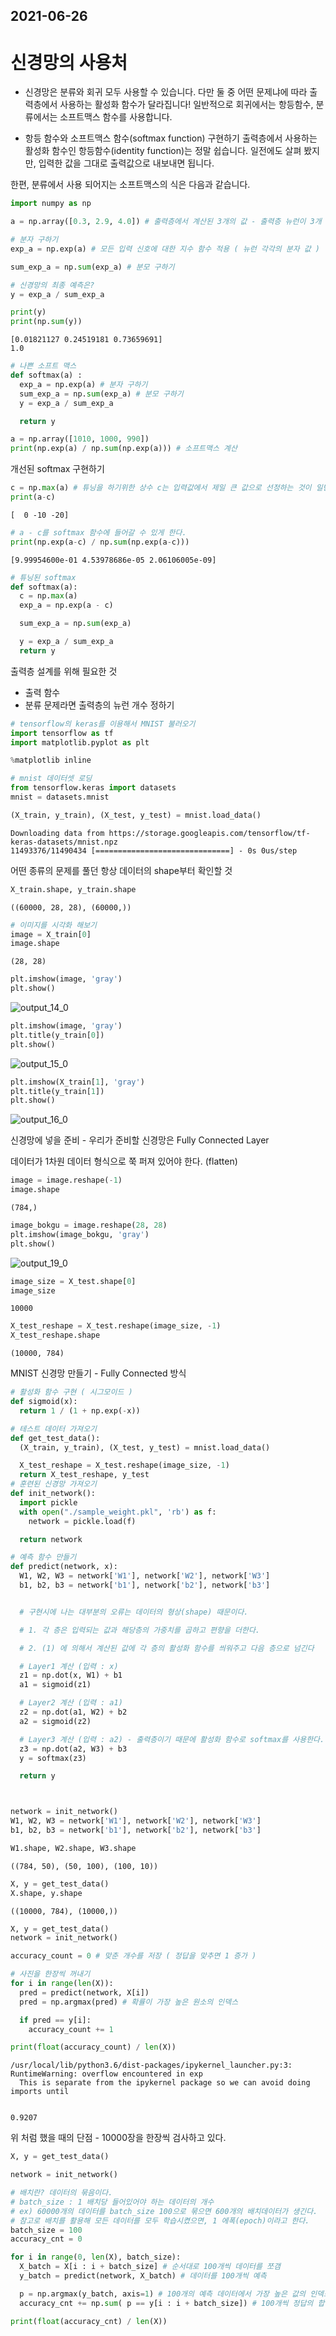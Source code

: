## 2021-06-26
# 신경망의 사용처
* 신경망은 분류와 회귀 모두 사용할 수 있습니다. 다만 둘 중 어떤 문제냐에 따라 출력층에서 사용하는 활성화 함수가 달라집니다! 일반적으로 회귀에서는 항등함수, 분류에서는 소프트맥스 함수를 사용합니다.

* 항등 함수와 소프트맥스 함수(softmax function) 구현하기
출력층에서 사용하는 활성화 함수인 항등함수(identity function)는 정말 쉽습니다. 일전에도 살펴 봤지만, 입력한 값을 그대로 출력값으로 내보내면 됩니다.

한편, 분류에서 사용 되어지는 소프트맥스의 식은 다음과 같습니다.


```python
import numpy as np

a = np.array([0.3, 2.9, 4.0]) # 출력층에서 계산된 3개의 값 - 출력층 뉴런이 3개

# 분자 구하기
exp_a = np.exp(a) # 모든 입력 신호에 대한 지수 함수 적용 ( 뉴런 각각의 분자 값 )

sum_exp_a = np.sum(exp_a) # 분모 구하기

# 신경망의 최종 예측은?
y = exp_a / sum_exp_a

print(y)
print(np.sum(y))
```

    [0.01821127 0.24519181 0.73659691]
    1.0
    


```python
# 나쁜 소프트 맥스
def softmax(a) :
  exp_a = np.exp(a) # 분자 구하기
  sum_exp_a = np.sum(exp_a) # 분모 구하기
  y = exp_a / sum_exp_a

  return y
```


```python
a = np.array([1010, 1000, 990])
print(np.exp(a) / np.sum(np.exp(a))) # 소프트맥스 계산
```

개선된 softmax 구현하기


```python
c = np.max(a) # 튜닝을 하기위한 상수 c는 입력값에서 제일 큰 값으로 선정하는 것이 일반적
print(a-c)
```

    [  0 -10 -20]
    


```python
# a - c를 softmax 함수에 들어갈 수 있게 한다.
print(np.exp(a-c) / np.sum(np.exp(a-c)))
```

    [9.99954600e-01 4.53978686e-05 2.06106005e-09]
    


```python
# 튜닝된 softmax
def softmax(a):
  c = np.max(a)
  exp_a = np.exp(a - c)

  sum_exp_a = np.sum(exp_a)

  y = exp_a / sum_exp_a
  return y
```

출력층 설계를 위해 필요한 것
* 출력 함수
* 분류 문제라면 출력층의 뉴런 개수 정하기


```python
# tensorflow의 keras를 이용해서 MNIST 불러오기
import tensorflow as tf
import matplotlib.pyplot as plt

%matplotlib inline
```


```python
# mnist 데이터셋 로딩
from tensorflow.keras import datasets
mnist = datasets.mnist

(X_train, y_train), (X_test, y_test) = mnist.load_data()
```

    Downloading data from https://storage.googleapis.com/tensorflow/tf-keras-datasets/mnist.npz
    11493376/11490434 [==============================] - 0s 0us/step
    

어떤 종류의 문제를 풀던 항상 데이터의 shape부터 확인할 것


```python
X_train.shape, y_train.shape
```




    ((60000, 28, 28), (60000,))




```python
# 이미지를 시각화 해보기
image = X_train[0]
image.shape
```




    (28, 28)




```python
plt.imshow(image, 'gray')
plt.show()
```


    
![output_14_0](https://user-images.githubusercontent.com/69663368/123517561-a091f000-d6dc-11eb-8c8a-183d4528672b.png)

    



```python
plt.imshow(image, 'gray')
plt.title(y_train[0])
plt.show()
```


    
![output_15_0](https://user-images.githubusercontent.com/69663368/123517568-ae477580-d6dc-11eb-8a95-f3a52e70eb3c.png)
    



```python
plt.imshow(X_train[1], 'gray')
plt.title(y_train[1])
plt.show()
```


![output_16_0](https://user-images.githubusercontent.com/69663368/123517581-bb646480-d6dc-11eb-94dc-3f5bbdf08868.png)
    


신경망에 넣을 준비 - 우리가 준비할 신경망은 Fully Connected Layer

데이터가 1차원
 데이터 형식으로 쭉 퍼져 있어야 한다. (flatten)





```python
image = image.reshape(-1)
image.shape
```




    (784,)




```python
image_bokgu = image.reshape(28, 28)
plt.imshow(image_bokgu, 'gray')
plt.show()
```


    
![output_19_0](https://user-images.githubusercontent.com/69663368/123517589-c7502680-d6dc-11eb-9297-462854c11e04.png)
    



```python
image_size = X_test.shape[0]
image_size
```




    10000




```python
X_test_reshape = X_test.reshape(image_size, -1)
X_test_reshape.shape
```




    (10000, 784)



MNIST 신경망 만들기 - Fully Connected 방식


```python
# 활성화 함수 구현 ( 시그모이드 )
def sigmoid(x):
  return 1 / (1 + np.exp(-x))

# 테스트 데이터 가져오기
def get_test_data():
  (X_train, y_train), (X_test, y_test) = mnist.load_data()

  X_test_reshape = X_test.reshape(image_size, -1)
  return X_test_reshape, y_test
# 훈련된 신경망 가져오기
def init_network():
  import pickle
  with open("./sample_weight.pkl", 'rb') as f:
    network = pickle.load(f)

  return network

# 예측 함수 만들기
def predict(network, x):
  W1, W2, W3 = network['W1'], network['W2'], network['W3']
  b1, b2, b3 = network['b1'], network['b2'], network['b3']


  # 구현시에 나는 대부분의 오류는 데이터의 형상(shape) 때문이다.

  # 1. 각 층은 입력되는 값과 해당층의 가중치를 곱하고 편향을 더한다.

  # 2. (1) 에 의해서 계산된 값에 각 층의 활성화 함수를 씌워주고 다음 층으로 넘긴다

  # Layer1 계산 (입력 : x)
  z1 = np.dot(x, W1) + b1
  a1 = sigmoid(z1)

  # Layer2 계산 (입력 : a1)
  z2 = np.dot(a1, W2) + b2
  a2 = sigmoid(z2)

  # Layer3 계산 (입력 : a2) - 출력층이기 때문에 활성화 함수로 softmax를 사용한다.
  z3 = np.dot(a2, W3) + b3
  y = softmax(z3)

  return y




```


```python
network = init_network() 
W1, W2, W3 = network['W1'], network['W2'], network['W3']
b1, b2, b3 = network['b1'], network['b2'], network['b3']

W1.shape, W2.shape, W3.shape
```




    ((784, 50), (50, 100), (100, 10))




```python
X, y = get_test_data()
X.shape, y.shape
```




    ((10000, 784), (10000,))




```python
X, y = get_test_data()
network = init_network()

accuracy_count = 0 # 맞춘 개수를 저장 ( 정답을 맞추면 1 증가 )

# 사진을 한장씩 꺼내기
for i in range(len(X)):
  pred = predict(network, X[i])
  pred = np.argmax(pred) # 확률이 가장 높은 원소의 인덱스

  if pred == y[i]:
    accuracy_count += 1

print(float(accuracy_count) / len(X))
```

    /usr/local/lib/python3.6/dist-packages/ipykernel_launcher.py:3: RuntimeWarning: overflow encountered in exp
      This is separate from the ipykernel package so we can avoid doing imports until
    

    0.9207
    

위 처럼 했을 때의 단점 - 10000장을 한장씩 검사하고 있다.


```python
X, y = get_test_data()

network = init_network()

# 배치란? 데이터의 묶음이다.
# batch_size : 1 배치당 들어있어야 하는 데이터의 개수
# ex) 60000개의 데이터를 batch_size 100으로 묶으면 600개의 배치데이터가 생긴다.
# 참고로 배치를 활용해 모든 데이터를 모두 학습시켰으면, 1 에폭(epoch)이라고 한다.
batch_size = 100
accuracy_cnt = 0

for i in range(0, len(X), batch_size):
  X_batch = X[i : i + batch_size] # 순서대로 100개씩 데이터를 쪼갬
  y_batch = predict(network, X_batch) # 데이터를 100개씩 예측

  p = np.argmax(y_batch, axis=1) # 100개의 예측 데이터에서 가장 높은 값의 인덱스를 추출
  accuracy_cnt += np.sum( p == y[i : i + batch_size]) # 100개씩 정답의 합을 구함

print(float(accuracy_cnt) / len(X))
```
